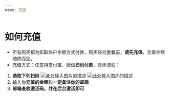 ```yaml
---
name: 充值
---
```


# 如何充值

- 所有购买都为扣取账户余额方式付款，购买任何套餐前，**请先充值**，充值金额随你而定。  
- 充值方式：仅支持支付宝、微信**扫码付款**，具体流程：
1. **选取下列扫码**
![此处输入图片的描述][1]
![此处输入图片的描述][2]
2. 输入你**充值的金额**和**一定备注你的邮箱**  
3. **邮箱查收激活码，并在后台激活即可**



  [1]: https://raw.githubusercontent.com/LYJSPEEDX/bgwdocs/master/wechat.JPG
  [2]: https://raw.githubusercontent.com/LYJSPEEDX/bgwdocs/master/alipay.png

